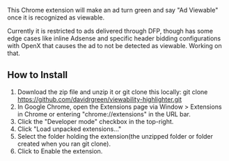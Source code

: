 This Chrome extension will make an ad turn green and say "Ad Viewable" once it is recognized as viewable.

Currently it is restricted to ads delivered through DFP, though has some edge cases like inline Adsense and specific header bidding configurations with OpenX that causes the ad to not be detected as viewable. Working on that.

## How to Install
1. Download the zip file and unzip it or git clone this locally: git clone https://github.com/davidrgreen/viewability-highlighter.git
2. In Google Chrome, open the Extensions page via Window > Extensions in Chrome or entering "chrome://extensions" in the URL bar.
3. Click the "Developer mode" checkbox in the top-right.
4. Click "Load unpacked extensions..."
5. Select the folder holding the extension(the unzipped folder or folder created when you ran git clone).
6. Click to Enable the extension.
